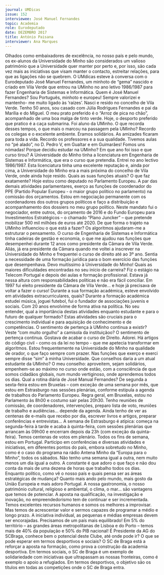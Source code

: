 ```yaml
---
journal: UMDicas 
issue: 152	
interviewee: José Manuel Fernandes
topic: Academia
role: Eurodeputado
date: DEZEMBRO 2017
title: António Paisana
interviewer: Ana Marques
---
```



Olhados como embaixadores de
excelência, no nosso país e pelo
mundo, os ex-alunos da Universidade
do Minho são considerados
um valioso património que a Universidade
quer manter por perto
e, por isso, são cada vez mais as
iniciativas que visam manter o
contacto, estreitar relações, para
que as ligações não se quebrem.
O UMdicas esteve à conversa
com o Eurodeputado José Manuel
Fernandes, um minhoto de
“gema” nascido e criado em Vila
Verde que entrou na UMinho no
ano letivo 1986/1987 para fazer
Engenharia de Sistemas e Informática.
Quem é José Manuel Fernandes?
Sou Português, minhoto e europeu!
Sempre valorizei e mantenho-
me muito ligado às ‘raízes’.
Nasci e resido no concelho de Vila
Verde. Tenho 50 anos, sou casado
com Júlia Rodrigues Fernandes e
pai da Marília e do Miguel. O meu
prato preferido é o “Arroz de pica
no chão”, acompanhado de uma
boa malga de tinto verde. Hoje, o
desporto preferido que pratico é
a caça submarina.
Foi aluno da UMinho. O que
recorda desses tempos, o
que mais o marcou na passagem
pela UMinho?
Recordo os colegas e o excelente
ambiente. Éramos solidários.
As amizades ficaram para toda
a vida. Recordo os professores e
a sua qualidade. Tivemos aulas
no “pé alado”, no D. Pedro V, em
Gualtar e em Guimarães! Fomos
uns nómadas!
Porque decidiu estudar na
UMinho? Em que ano foi
isso e que curso tirou?
A Universidade do Minho tinha
a licenciatura em Engenharia de
Sistemas e Informática, que era
o curso que pretendia. Entrei no
ano lectivo 1986/1987. Esta licenciatura
tinha uma excelente
reputação e, ainda por cima, a
Universidade do Minho era a
mais próxima do concelho de Vila
Verde, onde ainda hoje resido.
Quais as suas funções atuais?
O que faz exatamente?
Hoje estou como deputado no
Parlamento Europeu. A par das
demais atividades parlamentares,
exerço as funções de coordenador
do PPE (Partido Popular
Europeu - o maior grupo político
no parlamento) na comissão dos
orçamentos. Estou em negociação
permanente com os coordenadores
dos outros grupos
políticos e faço a distribuição e
acompanhamento dos dossiers
no meu grupo político. Neste
mandato fui o negociador, entre
outros, do orçamento de 2016 e
do Fundo Europeu para Investimentos
Estratégicos – o chamado
“Plano Juncker” – que pretende
mobilizar 500 mil milhões de euros
até 2020.
De que forma o trajeto na
UMinho influenciou o que
está a fazer?
Os algoritmos ajudaram-me a
estruturar o pensamento. O curso
de Engenharia de Sistemas
e Informática tinha cadeiras de
gestão e economia, o que me ajudou
nas funções que desempenhei
durante 12 anos como presidente
da Câmara de Vila Verde.
Aliás, já era presidente da Câmara
quando me voltei a inscrever
na Universidade do Minho e
frequentei o curso de direito até
ao 3º ano. Sentia a necessidade
de uma formação jurídica para
o bom exercício das funções que
desempenhava. Devo muitíssimo
à Universidade do Minho!
Quais as maiores dificuldades
encontradas no seu
início de carreira?
Fiz o estágio na Telecom Portugal
e depois dei aulas e formação
profissional. Estava já nessa
altura com responsabilidades
políticas e não era fácil conciliar.
Em 1997 fui eleito presidente da
Câmara de Vila Verde… e hoje
já precisava de voltar a fazer o
curso!
Durante a sua formação académica,
esteve envolvido
em atividades extracurriculares,
quais?
Durante a formação académica
estudei música, joguei futebol, fui
o fundador de associações juvenis
e sociais. Com 20 anos envolvime
de forma ativa na política.
No seu entender, qual a importância
destas atividades
enquanto estudante e para
o futuro de qualquer formado?
Estas atividades são cruciais para
o crescimento individual e para
aquisição de conhecimento e de
competências.
O sentimento de pertença à
UMinho continua a existir?
Veste “com muito orgulho” a
camisola da instituiçãoo?
O sentimento de pertença continua.
Gostava de acabar o curso
de Direito. Adorei. Há artigos do
código civil - como os da lei no
tempo - que me apetecia transformar
em algoritmos. Estou frequentemente
na Universidade do
Minho na qualidade de orador, o
que faço sempre com prazer. Nas
funções que exerço e exerci sempre
disse “sim” à minha Universidade.
Que conselhos daria a um
atual estudante da UMinho?
O meu conselho: aproveitem,
sejam solidários, empenhem-se
ao máximo no curso onde estão,
com a consciência de que somos
cidadãos globais, num mundo
vertiginoso, onde aprendemos
todos os dias.
Qual a rotina diária de José
Manual Fernandes?
De segunda a sexta-feira estou
em Bruxelas – com exceção de
uma semana por mês, que estou
em Estrasburgo nas sessões
plenárias, conforme estipula a
agenda de trabalhos do Parlamento
Europeu.
Regra geral, em Bruxelas, estou
no Parlamento às 8h00 e costumo
sair pelas 20h30. Tenho reuniões
de comissão, de coordenadores,
intervenções, preparo lista
de voto, reuniões de trabalho e
audiências... depende da agenda.
Ainda tenho de ver as centenas
de e-mails que recebo por dia,
escrever livros e artigos, preparar
conferências e entrevistas...
A semana de Estrasburgo é atípica: 
começa na segunda-feira à
tarde e acaba à quinta-feira, com
sessões plenárias que arrancam
às 09h00 e encerram depois da
23h (com exceção da quinta-feira).
Temos centenas de votos em
plenário.
Todos os fins de semana, estou
em Portugal. Participo em conferências
e diversas atividades e
iniciativas, em diferentes pontos
do país, embora sobretudo no
Minho, como é o caso do programa
na rádio Antena Minho da
“Europa para o Minho”, todos os
sábados.
Não tenho uma semana igual a
outra, nem muito menos um dia
igual a outro. A constante é que
adoro o que faço e não dou conta
da mais de uma dezena de horas
que trabalho todos os dias.
Enquanto político, como vê
o nosso país e quais pensa
ser as áreas estratégicas de
mudança?
Quanto mais ando pelo mundo,
mais gosto da União Europeia
e mais adoro Portugal. A nossa
gastronomia, o nosso património
cultural, religioso e ambiental, o
clima, o mar… são vantagens que
temos de potenciar. A aposta na
qualificação, na investigação e
inovação, no empreendedorismo
tem de continuar e ser incrementada.
Temos excelentes recursos
humanos e somos os melhores a
improvisar. Mas temos de acrescentar
valor e sermos capazes de
programar a médio e longo prazo.
A iniciativa individual, as pequenas
e médias empresas devem ser
encorajadas. Precisamos de um
país mais equilibrado! Em 5% do
território – as grandes áreas metropolitanas
de Lisboa e do Porto
– temos mais de 40% da população
e 50% do PIB nacional!
É Presidente da AG do SCBraga,
conhece bem o potencial
deste Clube, até onde
pode ir? O que se pode esperar
em termos desportivos
e sociais?
O SC de Braga está a reforçar a
aposta na formação, como prova
a construção da academia desportiva.
Em termos sociais, o
SC de Braga é um exemplo de
solidariedade com iniciativas que
ultrapassam as nossas fronteiras,
como é exemplo o apoio a refugiados.
Em termos desportivos,
o objetivo são os títulos em todas
as competições onde o SC de
Braga entra.
